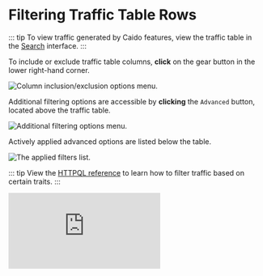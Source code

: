 # Filtering Traffic Table Rows

::: tip
To view traffic generated by Caido features, view the traffic table in the [Search](/guides/search_filtering.md) interface.
:::

To include or exclude traffic table columns, **click** on the gear button <code><Icon icon="fas fa-gear" /></code> in the lower right-hand corner.

<img alt="Column inclusion/exclusion options menu." src="/_images/http_history_table.png" center>

Additional filtering options are accessible by **clicking** the `Advanced` button, located above the traffic table.

<img alt="Additional filtering options menu." src="/_images/http_history_advanced_options.png" center>

Actively applied advanced options are listed below the table.

<img alt="The applied filters list." src="/_images/http_history_applied.png" center>

::: tip
View the [HTTPQL reference](/reference/httpql.md) to learn how to filter traffic based on certain traits.
:::

<div class="video small">
  <iframe src="https://www.youtube.com/embed/MZGr_u22UiA?si=IHDYqnGQ687BE8Qd" title="YouTube video player." frameborder="0"></iframe>
</div>
